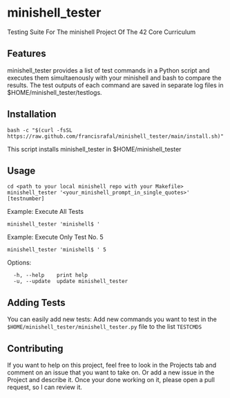 # minishell_tester
Testing Suite For The minishell Project Of The 42 Core Curriculum

## Features
minishell_tester provides a list of test commands in a Python script and executes them simultaenously with your minishell and bash to compare the results.
The test outputs of each command are saved in separate log files in $HOME/minishell_tester/testlogs.

## Installation
```
bash -c "$(curl -fsSL https://raw.github.com/francisrafal/minishell_tester/main/install.sh)"
```
This script installs minishell_tester in $HOME/minishell_tester

## Usage
```
cd <path to your local minishell repo with your Makefile>
minishell_tester '<your_minishell_prompt_in_single_quotes>' [testnumber]
```

Example: Execute All Tests
```
minishell_tester 'minishell$ '
```

Example: Execute Only Test No. 5
```
minishell_tester 'minishell$ ' 5
```

Options:
```
  -h, --help    print help
  -u, --update  update minishell_tester
```

## Adding Tests
You can easily add new tests:
Add new commands you want to test in the `$HOME/minishell_tester/minishell_tester.py` file to the list `TESTCMDS`

## Contributing
If you want to help on this project, feel free to look in the Projects tab and comment on an issue that you want to take on.
Or add a new issue in the Project and describe it.
Once your done working on it, please open a pull request, so I can review it.
